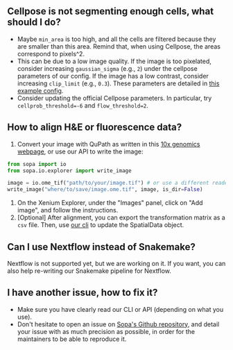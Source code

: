 ## Cellpose is not segmenting enough cells, what should I do?
- Maybe `min_area` is too high, and all the cells are filtered because they are smaller than this area. Remind that, when using Cellpose, the areas correspond to pixels^2.
- This can be due to a low image quality. If the image is too pixelated, consider increasing `gaussian_sigma` (e.g., `2`) under the cellpose parameters of our config. If the image has a low contrast, consider increasing `clip_limit` (e.g., `0.3`). These parameters are detailed in [this example config](https://github.com/gustaveroussy/sopa/blob/master/workflow/config/example_commented.yaml).
- Consider updating the official Cellpose parameters. In particular, try `cellprob_threshold=-6` and `flow_threshold=2`.

## How to align H&E or fluorescence data?

1. Convert your image with QuPath as written in this [10x genomics webpage](https://www.10xgenomics.com/support/software/xenium-explorer/tutorials/xe-image-file-conversion), or use our API to write the image:
```python
from sopa import io
from sopa.io.explorer import write_image

image = io.ome_tif("path/to/your/image.tif") # or use a different reader
write_image("where/to/save/image.ome.tif", image, is_dir=False)
```
1. On the Xenium Explorer, under the "Images" panel, click on "Add image", and follow the instructions.
2. [Optional] After alignment, you can export the transformation matrix as a `csv` file. Then, use [our cli](../cli/#sopa-explorer-add-aligned) to update the SpatialData object.

## Can I use Nextflow instead of Snakemake?

Nextflow is not supported yet, but we are working on it. If you want, you can also help re-writing our Snakemake pipeline for Nextflow.

## I have another issue, how to fix it?
- Make sure you have clearly read our CLI or API (depending on what you use).
- Don't hesitate to open an issue on [Sopa's Github repository](https://github.com/gustaveroussy/sopa/issues), and detail your issue with as much precision as possible, in order for the maintainers to be able to reproduce it.
